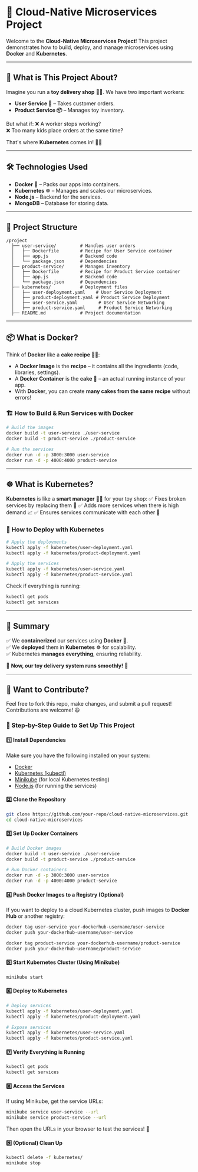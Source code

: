 # 🚀 Cloud-Native Microservices Project

Welcome to the **Cloud-Native Microservices Project**! This project demonstrates how to build, deploy, and manage microservices using **Docker** and **Kubernetes**.

---

## 📌 What is This Project About?

Imagine you run a **toy delivery shop** 🏬🚚. We have two important workers:

- **User Service 🤖** – Takes customer orders.
- **Product Service 📦** – Manages toy inventory.

But what if:
❌ A worker stops working?\
❌ Too many kids place orders at the same time?

That's where **Kubernetes** comes in! 🦸‍♂️

---

## 🛠 Technologies Used

- **Docker** 🐳 – Packs our apps into containers.
- **Kubernetes** ☸️ – Manages and scales our microservices.
- **Node.js** – Backend for the services.
- **MongoDB** – Database for storing data.

---

## 📂 Project Structure

```
/project
  ├── user-service/         # Handles user orders
  │   ├── Dockerfile        # Recipe for User Service container
  │   ├── app.js            # Backend code
  │   └── package.json      # Dependencies
  ├── product-service/      # Manages inventory
  │   ├── Dockerfile        # Recipe for Product Service container
  │   ├── app.js            # Backend code
  │   └── package.json      # Dependencies
  ├── kubernetes/           # Deployment files
  │   ├── user-deployment.yaml    # User Service Deployment
  │   ├── product-deployment.yaml # Product Service Deployment
  │   ├── user-service.yaml        # User Service Networking
  │   ├── product-service.yaml     # Product Service Networking
  ├── README.md             # Project documentation
```

---

## 📦 What is Docker?

Think of **Docker** like a **cake recipe** 🎂📜:

- A **Docker Image** is the **recipe** – it contains all the ingredients (code, libraries, settings).
- A **Docker Container** is the **cake** 🍰 – an actual running instance of your app.
- With **Docker**, you can create **many cakes from the same recipe** without errors!

### 🏗 How to Build & Run Services with Docker

```sh
# Build the images
docker build -t user-service ./user-service
docker build -t product-service ./product-service

# Run the services
docker run -d -p 3000:3000 user-service
docker run -d -p 4000:4000 product-service
```

---

## ☸️ What is Kubernetes?

**Kubernetes** is like a **smart manager** 🦸‍♂️ for your toy shop:
✅ Fixes broken services by replacing them 🔄
✅ Adds more services when there is high demand 📈
✅ Ensures services communicate with each other 📡

### 🚀 How to Deploy with Kubernetes

```sh
# Apply the deployments
kubectl apply -f kubernetes/user-deployment.yaml
kubectl apply -f kubernetes/product-deployment.yaml

# Apply the services
kubectl apply -f kubernetes/user-service.yaml
kubectl apply -f kubernetes/product-service.yaml
```

Check if everything is running:

```sh
kubectl get pods
kubectl get services
```

---

## 📜 Summary

✅ We **containerized** our services using **Docker** 🐳.\
✅ We **deployed** them in **Kubernetes** ☸️ for scalability.\
✅ Kubernetes **manages everything**, ensuring reliability.

🚀 **Now, our toy delivery system runs smoothly!** 🎉

---

## 🌟 Want to Contribute?

Feel free to fork this repo, make changes, and submit a pull request! Contributions are welcome! 😃

### 📖 Step-by-Step Guide to Set Up This Project

#### 1️⃣ Install Dependencies
Make sure you have the following installed on your system:
- [Docker](https://www.docker.com/get-started)
- [Kubernetes (kubectl)](https://kubernetes.io/docs/tasks/tools/install-kubectl/)
- [Minikube](https://minikube.sigs.k8s.io/docs/start/) (for local Kubernetes testing)
- [Node.js](https://nodejs.org/) (for running the services)

#### 2️⃣ Clone the Repository
```sh
git clone https://github.com/your-repo/cloud-native-microservices.git
cd cloud-native-microservices
```

#### 3️⃣ Set Up Docker Containers
```sh
# Build Docker images
docker build -t user-service ./user-service
docker build -t product-service ./product-service

# Run Docker containers
docker run -d -p 3000:3000 user-service
docker run -d -p 4000:4000 product-service
```

#### 4️⃣ Push Docker Images to a Registry (Optional)
If you want to deploy to a cloud Kubernetes cluster, push images to **Docker Hub** or another registry:
```sh
docker tag user-service your-dockerhub-username/user-service
docker push your-dockerhub-username/user-service

docker tag product-service your-dockerhub-username/product-service
docker push your-dockerhub-username/product-service
```

#### 5️⃣ Start Kubernetes Cluster (Using Minikube)
```sh
minikube start
```

#### 6️⃣ Deploy to Kubernetes
```sh
# Deploy services
kubectl apply -f kubernetes/user-deployment.yaml
kubectl apply -f kubernetes/product-deployment.yaml

# Expose services
kubectl apply -f kubernetes/user-service.yaml
kubectl apply -f kubernetes/product-service.yaml
```

#### 7️⃣ Verify Everything is Running
```sh
kubectl get pods
kubectl get services
```

#### 8️⃣ Access the Services
If using Minikube, get the service URLs:
```sh
minikube service user-service --url
minikube service product-service --url
```
Then open the URLs in your browser to test the services! 🚀

#### 9️⃣ (Optional) Clean Up
```sh
kubectl delete -f kubernetes/
minikube stop
```

